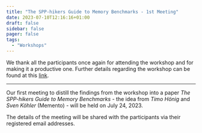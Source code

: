 ```yaml
---
title: "The SPP-hikers Guide to Memory Benchmarks - 1st Meeting"
date: 2023-07-10T12:16:16+01:00
draft: false
sidebar: false
pager: false
tags:
  - "Workshops"
---
```


We thank all the participants once again for attending the workshop and for making it a productive one. Further details regarding the workshop can be found at this [link](/posts/mini-workshop_2023).

---

Our first meeting to distill the findings from the workshop into a paper *The SPP-hikers Guide to Memory Benchmarks* - the idea from _Timo Hönig_ and _Sven Köhler_ (Memento) - will be held on July 24, 2023.

The details of the meeting will be shared with the participants via their registered email addresses. 
